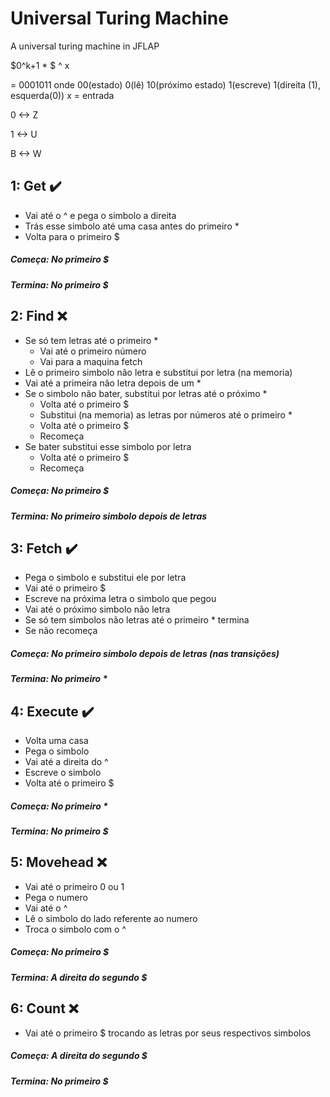 # Universal Turing Machine
A universal turing machine in JFLAP

$0^k+1 * <M> $ ^ x
  
<M> = 0001011 onde 00(estado) 0(lê) 10(próximo estado) 1(escreve) 1(direita (1), esquerda(0))
x = entrada
  
0 <-> Z

1 <-> U

B <-> W

## 1: Get :heavy_check_mark:

- Vai até o ^ e pega o simbolo a direita
- Trás esse simbolo até uma casa antes do primeiro *
- Volta para o primeiro $

##### Começa: No primeiro $
##### Termina: No primeiro $

## 2: Find :x:

- Se só tem letras até o primeiro *
  - Vai até o primeiro número
  - Vai para a maquina fetch
- Lê o primeiro simbolo não letra e substitui por letra (na memoria)
- Vai até a primeira não letra depois de um *
- Se o simbolo não bater, substitui por letras até o próximo *
  - Volta até o primeiro $
  - Substitui (na memoria) as letras por números até o primeiro *
  - Volta até o primeiro $
  - Recomeça
- Se bater substitui esse simbolo por letra
  - Volta até o primeiro $
  - Recomeça
  
##### Começa: No primeiro $
##### Termina: No primeiro simbolo depois de letras

## 3: Fetch :heavy_check_mark:

- Pega o simbolo e substitui ele por letra
- Vai até o primeiro $
- Escreve na próxima letra o simbolo que pegou
- Vai até o próximo simbolo não letra
- Se só tem simbolos não letras até o primeiro * termina
- Se não recomeça

##### Começa: No primeiro simbolo depois de letras (nas transições)
##### Termina: No primeiro *

## 4: Execute :heavy_check_mark:

- Volta uma casa
- Pega o simbolo
- Vai até a direita do ^
- Escreve o simbolo
- Volta até o primeiro $

##### Começa: No primeiro *
##### Termina: No primeiro $

## 5: Movehead :x:

- Vai até o primeiro 0 ou 1
- Pega o numero
- Vai até o ^
- Lê o simbolo do lado referente ao numero
- Troca o simbolo com o ^

##### Começa: No primeiro $
##### Termina: A direita do segundo $

## 6: Count :x:

- Vai até o primeiro $ trocando as letras por seus respectivos simbolos

##### Começa: A direita do segundo $
##### Termina: No primeiro $
